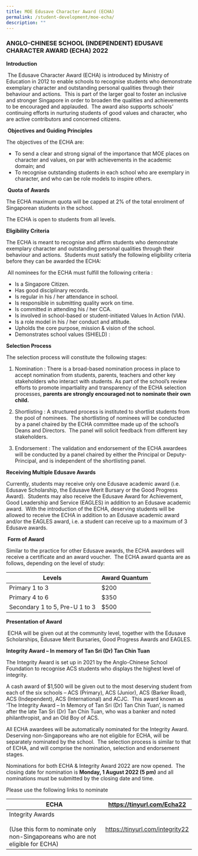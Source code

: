 ```yaml
---
title: MOE Edusave Character Award (ECHA)
permalink: /student-development/moe-echa/
description: ""
---
```


### ANGLO-CHINESE SCHOOL (INDEPENDENT) EDUSAVE CHARACTER AWARD (ECHA) 2022

**Introduction**

 The Edusave Character Award (ECHA) is introduced by Ministry of Education in 2012 to enable schools to recognise students who demonstrate exemplary character and outstanding personal qualities through their behaviour and actions.  This is part of the larger goal to foster an inclusive and stronger Singapore in order to broaden the qualities and achievements to be encouraged and applauded.  The award also supports schools’ continuing efforts in nurturing students of good values and character, who are active contributors and concerned citizens.

 **Objectives and Guiding Principles**

The objectives of the ECHA are:

*   To send a clear and strong signal of the importance that MOE places on character and values, on par with achievements in the academic domain; and
*   To recognise outstanding students in each school who are exemplary in character, and who can be role models to inspire others.

 **Quota of Awards**

The ECHA maximum quota will be capped at 2% of the total enrolment of Singaporean students in the school.

The ECHA is open to students from all levels. 

**Eligibility Criteria**

The ECHA is meant to recognise and affirm students who demonstrate exemplary character and outstanding personal qualities through their behaviour and actions.  Students must satisfy the following eligibility criteria before they can be awarded the ECHA:

 All nominees for the ECHA must fulfill the following criteria :

*   Is a Singapore Citizen.
*   Has good disciplinary records.
*   Is regular in his / her attendance in school.
*   Is responsible in submitting quality work on time.
*   Is committed in attending his / her CCA.
*   Is involved in school-based or student-initiated Values In Action (VIA).
*   Is a role model in his / her conduct and attitude.
*   Upholds the core purpose, mission & vision of the school.
*   Demonstrates school values (SHIELD) :

**Selection Process**

The selection process will constitute the following stages: 

1.  Nomination : There is a broad-based nomination process in place to accept nomination from students, parents, teachers and other key stakeholders who interact with students. As part of the school’s review efforts to promote impartiality and transparency of the ECHA selection processes, **parents are strongly encouraged not to nominate their own child.**

2.  Shortlisting : A structured process is instituted to shortlist students from the pool of nominees.  The shortlisting of nominees will be conducted by a panel chaired by the ECHA committee made up of the school’s Deans and Directors.  The panel will solicit feedback from different key stakeholders.

3.  Endorsement : The validation and endorsement of the ECHA awardees will be conducted by a panel chaired by either the Principal or Deputy-Principal, and is independent of the shortlisting panel.   

**Receiving Multiple Edusave Awards**

Currently, students may receive only one Edusave academic award (i.e. Edusave Scholarship, the Edusave Merit Bursary or the Good Progress Award).  Students may also receive the Edusave Award for Achievement, Good Leadership and Service (EAGLES) in addition to an Edusave academic award.  With the introduction of the ECHA, deserving students will be allowed to receive the ECHA in addition to an Edusave academic award and/or the EAGLES award, i.e. a student can receive up to a maximum of 3 Edusave awards.

 **Form of Award**

Similar to the practice for other Edusave awards, the ECHA awardees will receive a certificate and an award voucher.  The ECHA award quanta are as follows, depending on the level of study:

<table>
<thead>
  <tr>
    <th>Levels</th>
    <th>Award Quantum</th>
  </tr>
</thead>
<tbody>
  <tr>
    <td>Primary 1 to 3</td>
    <td>$200</td>
  </tr>
  <tr>
    <td>Primary 4 to 6</td>
    <td>$350</td>
  </tr>
  <tr>
    <td>Secondary 1 to 5, Pre-U 1 to 3</td>
    <td>$500</td>
  </tr>
</tbody>
</table>

**Presentation of Award**

 ECHA will be given out at the community level, together with the Edusave Scholarships, Edusave Merit Bursaries, Good Progress Awards and EAGLES.

**Integrity Award – In memory of Tan Sri (Dr) Tan Chin Tuan**

The Integrity Award is set up in 2021 by the Anglo-Chinese School Foundation to recognise ACS students who displays the highest level of integrity.

A cash award of $1,500 will be given out to the most deserving student from each of the six schools – ACS (Primary), ACS (Junior), ACS (Barker Road), ACS (Independent), ACS (International) and ACJC.  This award known as ‘The Integrity Award – In Memory of Tan Sri (Dr) Tan Chin Tuan’, is named after the late Tan Sri (Dr) Tan Chin Tuan, who was a banker and noted philanthropist, and an Old Boy of ACS.

All ECHA awardees will be automatically nominated for the Integrity Award. Deserving non-Singaporeans who are not eligible for ECHA, will be separately nominated by the school.  The selection process is similar to that of ECHA, and will comprise the nomination, selection and endorsement stages.

Nominations for both ECHA & Integrity Award 2022 are now opened.  The closing date for nomination is **Monday, 1 August 2022 (5 pm)** and all nominations must be submitted by the closing date and time.

Please use the following links to nominate

<table>
<thead>
  <tr>
    <th>ECHA</th>
    <th><a href="https://tinyurl.com/Echa22">https://tinyurl.com/Echa22</a></th>
  </tr>
</thead>
<tbody>
  <tr>
    <td>Integrity Awards<br><br>(Use this form to nominate only non-Singaporeans who are not eligible for ECHA)</td>
    <td><a href="https://tinyurl.com/integrity22">https://tinyurl.com/integrity22</a></td>
  </tr>
</tbody>
</table>